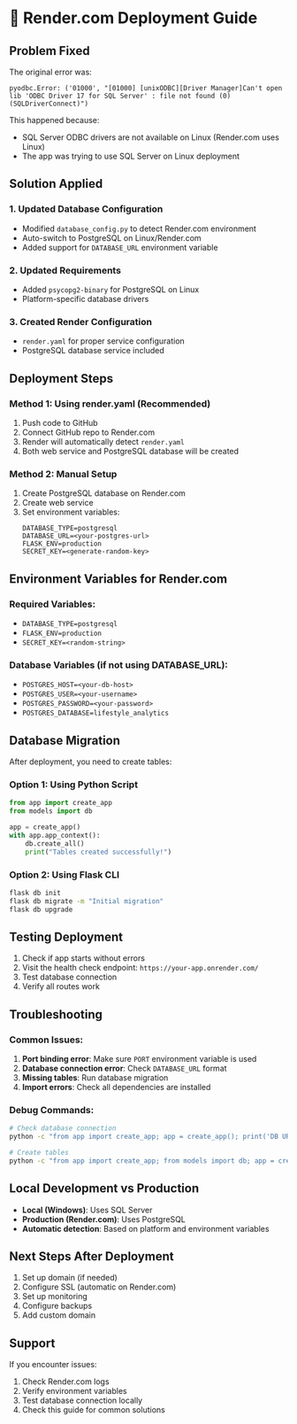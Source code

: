 # 🚀 Render.com Deployment Guide

## Problem Fixed
The original error was:
```
pyodbc.Error: ('01000', "[01000] [unixODBC][Driver Manager]Can't open lib 'ODBC Driver 17 for SQL Server' : file not found (0) (SQLDriverConnect)")
```

This happened because:
- SQL Server ODBC drivers are not available on Linux (Render.com uses Linux)
- The app was trying to use SQL Server on Linux deployment

## Solution Applied

### 1. Updated Database Configuration
- Modified `database_config.py` to detect Render.com environment
- Auto-switch to PostgreSQL on Linux/Render.com
- Added support for `DATABASE_URL` environment variable

### 2. Updated Requirements
- Added `psycopg2-binary` for PostgreSQL on Linux
- Platform-specific database drivers

### 3. Created Render Configuration
- `render.yaml` for proper service configuration
- PostgreSQL database service included

## Deployment Steps

### Method 1: Using render.yaml (Recommended)
1. Push code to GitHub
2. Connect GitHub repo to Render.com
3. Render will automatically detect `render.yaml`
4. Both web service and PostgreSQL database will be created

### Method 2: Manual Setup
1. Create PostgreSQL database on Render.com
2. Create web service
3. Set environment variables:
   ```
   DATABASE_TYPE=postgresql
   DATABASE_URL=<your-postgres-url>
   FLASK_ENV=production
   SECRET_KEY=<generate-random-key>
   ```

## Environment Variables for Render.com

### Required Variables:
- `DATABASE_TYPE=postgresql`
- `FLASK_ENV=production`
- `SECRET_KEY=<random-string>`

### Database Variables (if not using DATABASE_URL):
- `POSTGRES_HOST=<your-db-host>`
- `POSTGRES_USER=<your-username>`
- `POSTGRES_PASSWORD=<your-password>`
- `POSTGRES_DATABASE=lifestyle_analytics`

## Database Migration

After deployment, you need to create tables:

### Option 1: Using Python Script
```python
from app import create_app
from models import db

app = create_app()
with app.app_context():
    db.create_all()
    print("Tables created successfully!")
```

### Option 2: Using Flask CLI
```bash
flask db init
flask db migrate -m "Initial migration"
flask db upgrade
```

## Testing Deployment

1. Check if app starts without errors
2. Visit the health check endpoint: `https://your-app.onrender.com/`
3. Test database connection
4. Verify all routes work

## Troubleshooting

### Common Issues:
1. **Port binding error**: Make sure `PORT` environment variable is used
2. **Database connection error**: Check `DATABASE_URL` format
3. **Missing tables**: Run database migration
4. **Import errors**: Check all dependencies are installed

### Debug Commands:
```bash
# Check database connection
python -c "from app import create_app; app = create_app(); print('DB URL:', app.config['SQLALCHEMY_DATABASE_URI'])"

# Create tables
python -c "from app import create_app; from models import db; app = create_app(); app.app_context().push(); db.create_all(); print('Tables created!')"
```

## Local Development vs Production

- **Local (Windows)**: Uses SQL Server
- **Production (Render.com)**: Uses PostgreSQL
- **Automatic detection**: Based on platform and environment variables

## Next Steps After Deployment

1. Set up domain (if needed)
2. Configure SSL (automatic on Render.com)
3. Set up monitoring
4. Configure backups
5. Add custom domain

## Support

If you encounter issues:
1. Check Render.com logs
2. Verify environment variables
3. Test database connection locally
4. Check this guide for common solutions
